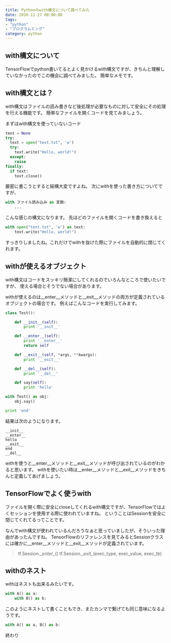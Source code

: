 ```yaml
---
title: Pythonのwith構文について調べてみた
date: 2016-11-27 00:00:00
tags:
- "python"
- "プログラムミング"
category: python
---
```

## with構文について
TensorFlowでpython書いてるとよく見かけるwith構文ですが、きちんと理解していなかったのでこの機会に調べてみました。
簡単なメモです。
<!-- More -->

## with構文とは？
with構文はファイルの読み書きなど後処理が必要なものに対して安全にその処理を行える機能です。
簡単なファイルを開くコードを見てみましょう。

まずはwith構文を使っていないコード

```python
text = None
try:
  text = open("text.txt", 'w')
  try:
    text.write("Hello, world!")
  except:
    raise
finally:
  if text:
    text.close()
```

厳密に書こうとすると結構大変ですよね。
次にwithを使った書き方についてですが、

```python
with ファイル読み込み as 変数:
    ...
```

こんな感じの構文になります。
先ほどのファイルを開くコードを書き換えると

```python
with open("text.txt", 'w') as text:
    text.write("Hello, world!")
```

すっきりしましたね。これだけでwithを抜けた際にファイルを自動的に閉じてくれます。

## withが使えるオブジェクト
with構文はコードをスッキリ簡潔にしてくれるのでいろんなところで使いたいですが、
使える場合とそうでない場合があります。

withが使えるのは__enter__メソッドと__exit__メソッドの両方が定義されているオブジェクトの場合です。
例えばこんなコードを実行してみます。

```python
class Test():

    def __init__(self):
        print '__init__'

    def __enter__(self):
        print '__enter__'
        return self

    def __exit__(self, *args, **kwargs):
        print '__exit__'

    def __del__(self):
        print '__del__'

    def say(self):
        print 'hello'

with Test() as obj:
    obj.say()

print 'end'
```

結果は次のようになります。

```
__init__
__enter__
hello
__exit__
end
__del__
```

withを使うと__enter__メソッドと__exit__メソッドが呼び出されているのがわかると思います。
withを使いたい時は__enter__メソッドと__exit__メソッドをきちんと定義してあげましょう。

## TensorFlowでよく使うwith
ファイルを開く際に安全にcloseしてくれるwith構文ですが、TensorFlowではよくセッションを使用する際に使われていますね。
ということはSessionを安全に閉じてくれてるってことです。

なんでwith構文が使われているんだろうなぁと思っていましたが、そういった理由があったんですね。
TensorFlowのリファレンスを見てみるとSessionクラスには確かに__enter__メソッドと__exit__メソッドが定義されています。

> tf.Session.\__enter\__()
> tf.Session.\__exit\__(exec_type, exec_value, exec_tb)

## withのネスト
withはネストも出来るみたいです。

```python
with A() as a:
    with B() as b:
```

このようにネストして書くこともでき、またカンマで繋げても同じ意味になるようです。

```python
with A() as a, B() as b:
```

終わり
